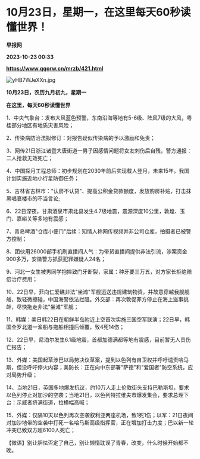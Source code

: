 # 10月23日，星期一，在这里每天60秒读懂世界！
**早报网**

**2023-10-23 00:33**

**https://www.qqorw.cn/mrzb/421.html**

![yHB7WJeXXn.jpg](https://www.qqorw.cn/static/upload/2023/10/23/13234865.jpg "13234865.jpg")

**10月23日，农历九月初九，星期一**

  

**在这里，每天60秒读懂世界**

1、中央气象台：发布大风蓝色预警，东南沿海等地有5-6级、阵风7级的大风，粤桂部分地区有地质灾害风险；

2、传染病防治法拟修订：对报告疑似传染病的予以激励和免责；

3、网传21日浙江诸暨大唐街道一男子因感情问题将女友刺伤后自残，警方通报：二人抢救无效死亡；

4、中国探月工程总师：初步规划在2030年前后实现载人登月，未来15年，我国计划实施近地小行星防御任务；

5、吉林省吉林市："认房不认贷"、提高公积金贷款额度，发放购房补贴，打击抹黑唱衰楼市的不当言论;

6、22日深夜，甘肃酒泉市肃北县发生4.7级地震，震源深度10公里，敦煌、玉门、嘉峪关等多地有震感；

7、青岛啤酒"仓库小便门"后续：知情人称网传视频并非公司仓库，拍摄者已被警方控制；

8、团伙用26000部手机刷直播间人气：为带货直播间提供非法引流，涉案资金900多万，安徽警方抓获犯罪嫌疑人24名；

9、河北一女生被男同学抱摔致门牙断裂，家属：种牙要三万五，对方家长拒绝赔偿治疗费用；

10、22日早，菲向仁爱礁非法"坐滩"军舰运送违规建筑物资，并故意穿越我舰舰艏，致轻微擦碰，中国海警依法拦阻。外交部：再次敦促菲方停止在海上滋事挑衅，尽快拖走非法"坐滩"军舰；

11、韩媒：美日韩22日在朝鲜半岛附近上空首次实施三国空军联演；22日早，韩国全罗北道一渔船与拖船相撞后倾覆，致4死14伤；

12、22日早，尼泊尔发生6.1级地震，首都加德满都等地有震感，目前暂无人员伤亡报告；

13、外媒：美国起草涉巴以局势决议草案，提到以色列有自卫权并呼吁谴责哈马斯，但没呼吁停火内容；美防长：正在向中东部署"萨德"和"爱国者"防空系统，应对局势升级；

14、当地21日，英国多地爆发抗议，约10万人走上伦敦街头支持巴勒斯坦，要求以色列停止对加沙的空袭；当地21日，以色列特拉维夫市爆发集会，要求总理下台：示威者挤满街道，拉横幅高喊；

15、外媒：仅隔10天以色列再次空袭叙利亚两座机场，致1死1伤；以军：21日夜间对加沙地带的空袭中打死一名哈马斯高级指挥官，正在增加打击力度；巴以新一轮冲突已致双方超6100人死亡；

【微语】别让胆怯否定了自己，别让懒惰耽误了青春，改变，什么时候开始都不晚。